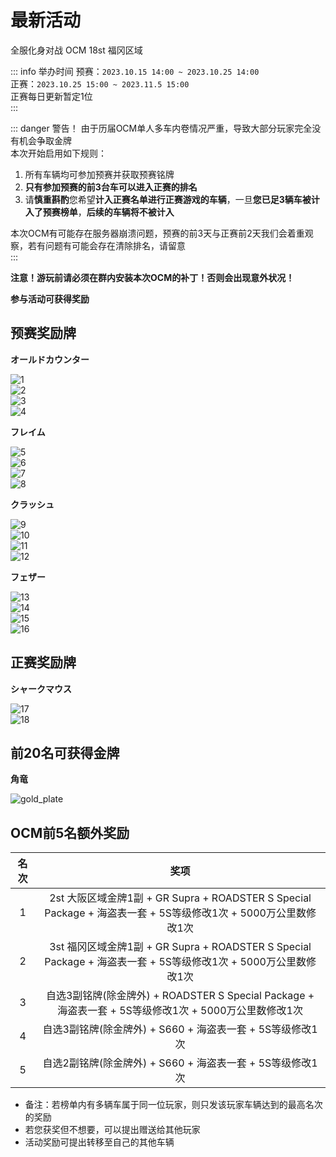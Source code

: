 # 最新活动

全服化身对战 OCM 18st 福冈区域  

::: info 举办时间
预赛：`2023.10.15 14:00 ~ 2023.10.25 14:00`   
正赛：`2023.10.25 15:00 ~ 2023.11.5 15:00`  
正赛每日更新暂定1位  
:::

::: danger 警告！
由于历届OCM单人多车内卷情况严重，导致大部分玩家完全没有机会争取金牌  
本次开始启用如下规则：  
1. 所有车辆均可参加预赛并获取预赛铭牌  
2. **只有参加预赛的前3台车可以进入正赛的排名**
3. 请**慎重斟酌**您希望**计入正赛名单进行正赛游戏的车辆**，一旦**您已足3辆车被计入了预赛榜单**，**后续的车辆将不被计入**  

本次OCM有可能存在服务器崩溃问题，预赛的前3天与正赛前2天我们会着重观察，若有问题有可能会存在清除排名，请留意  
:::

**注意！游玩前请必须在群内安装本次OCM的补丁！否则会出现意外状况！**

**参与活动可获得奖励**  

## 预赛奖励牌

**オールドカウンター**  

![1](https://pic.imgdb.cn/item/652b75a1c458853aeffc52f4.png)  
![2](https://pic.imgdb.cn/item/652b75a2c458853aeffc5388.png)  
![3](https://pic.imgdb.cn/item/652b75a2c458853aeffc53b8.png)  
![4](https://pic.imgdb.cn/item/652b75a2c458853aeffc540b.png)  

**フレイム**

![5](https://pic.imgdb.cn/item/652b75d0c458853aeffcf2d3.png)  
![6](https://pic.imgdb.cn/item/652b75d0c458853aeffcf30a.png)  
![7](https://pic.imgdb.cn/item/652b75d0c458853aeffcf346.png)  
![8](https://pic.imgdb.cn/item/652b75d0c458853aeffcf2b8.png)  

**クラッシュ**

![9](https://pic.imgdb.cn/item/652b75ebc458853aeffd431f.png)  
![10](https://pic.imgdb.cn/item/652b75ebc458853aeffd4332.png)  
![11](https://pic.imgdb.cn/item/652b75ebc458853aeffd435a.png)  
![12](https://pic.imgdb.cn/item/652b75ebc458853aeffd438e.png)  

**フェザー**  

![13](https://pic.imgdb.cn/item/652b7611c458853aeffdb231.png)  
![14](https://pic.imgdb.cn/item/652b7611c458853aeffdb262.png)  
![15](https://pic.imgdb.cn/item/652b7611c458853aeffdb1f7.png)  
![16](https://pic.imgdb.cn/item/652b7611c458853aeffdb217.png)  

## 正赛奖励牌

**シャークマウス**

![17](https://pic.imgdb.cn/item/652b762cc458853aeffe0033.png)  
![18](https://pic.imgdb.cn/item/652b762cc458853aeffe005c.png)  

## 前20名可获得金牌

**角竜**

![gold_plate](https://pic.imgdb.cn/item/652b763ec458853aeffe2d07.png)  

## OCM前5名额外奖励

<div class="table-wrapper" markdown="block">

| **名次**   | **奖项**                                     |
|:------:|:------------------------------------------:|
| 1      | 2st 大阪区域金牌1副 + GR Supra + ROADSTER S Special Package + 海盗表一套 + 5S等级修改1次 + 5000万公里数修改1次      |
| 2      | 3st 福冈区域金牌1副 + GR Supra + ROADSTER S Special Package + 海盗表一套 + 5S等级修改1次 + 5000万公里数修改1次 |
| 3      | 自选3副铭牌(除金牌外) + ROADSTER S Special Package + 海盗表一套 + 5S等级修改1次 + 5000万公里数修改1次 |
| 4      | 自选3副铭牌(除金牌外) + S660 + 海盗表一套 + 5S等级修改1次 |
| 5      | 自选2副铭牌(除金牌外) + S660 + 海盗表一套 + 5S等级修改1次 |

</div>

- 备注：若榜单内有多辆车属于同一位玩家，则只发该玩家车辆达到的最高名次的奖励  
- 若您获奖但不想要，可以提出赠送给其他玩家
- 活动奖励可提出转移至自己的其他车辆